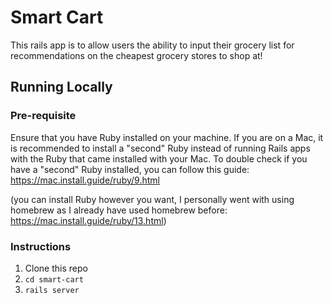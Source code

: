 # Smart Cart

This rails app is to allow users the ability to input their grocery list for recommendations on the cheapest grocery stores to shop at!

## Running Locally

### Pre-requisite

Ensure that you have Ruby installed on your machine. If you are on a Mac, it is recommended to install a "second" Ruby instead of running Rails apps with the Ruby that came installed with your Mac. To double check if you have a "second" Ruby installed, you can follow this guide: https://mac.install.guide/ruby/9.html

(you can install Ruby however you want, I personally went with using homebrew as I already have used homebrew before: https://mac.install.guide/ruby/13.html)

### Instructions

1. Clone this repo
2. `cd smart-cart`
3. `rails server`
